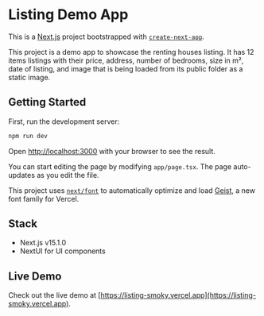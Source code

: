 # Listing Demo App

This is a [Next.js](https://nextjs.org) project bootstrapped with [`create-next-app`](https://nextjs.org/docs/app/api-reference/cli/create-next-app).

This project is a demo app to showcase the renting houses listing. It has 12 items listings with their price, address, number of bedrooms, size in m², date of listing, and image that is being loaded from its public folder as a static image.

## Getting Started

First, run the development server:

```bash
npm run dev
```

Open [http://localhost:3000](http://localhost:3000) with your browser to see the result.

You can start editing the page by modifying `app/page.tsx`. The page auto-updates as you edit the file.

This project uses [`next/font`](https://nextjs.org/docs/app/building-your-application/optimizing/fonts) to automatically optimize and load [Geist](https://vercel.com/font), a new font family for Vercel.

## Stack

- Next.js v15.1.0
- NextUI for UI components

## Live Demo

Check out the live demo at [https://listing-smoky.vercel.app](https://listing-smoky.vercel.app).
